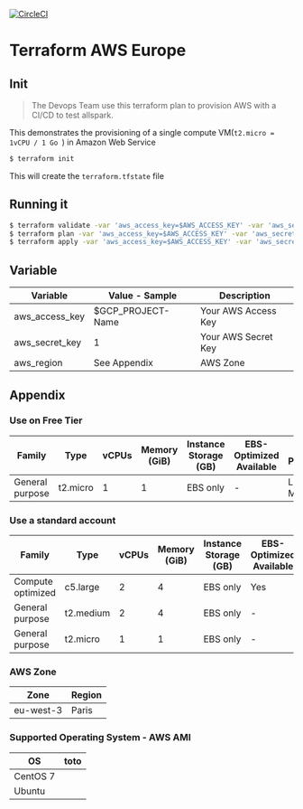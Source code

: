 [![CircleCI](https://circleci.com/gh/actiniumio/terraform-aws-ec2-europe.svg?style=svg)](https://circleci.com/gh/actiniumio/terraform-aws-ec2-europe)

# Terraform AWS Europe

## Init

> The Devops Team use this terraform plan to provision AWS with a CI/CD to test allspark.

This demonstrates the provisioning of a single compute VM(`t2.micro = 1vCPU / 1 Go `) in Amazon Web Service

```bash
$ terraform init
```

This will create the `terraform.tfstate` file

## Running it

```bash
$ terraform validate -var 'aws_access_key=$AWS_ACCESS_KEY' -var 'aws_secret_key=$AWS_SECRET_KEY' -var 'aws_region=eu-west-3'
$ terraform plan -var 'aws_access_key=$AWS_ACCESS_KEY' -var 'aws_secret_key=$AWS_SECRET_KEY' -var 'aws_region=eu-west-3'
$ terraform apply -var 'aws_access_key=$AWS_ACCESS_KEY' -var 'aws_secret_key=$AWS_SECRET_KEY' -var 'aws_region=eu-west-3'
```

## Variable

| Variable       | Value - Sample    | Description         |
| -------------- | ----------------- | ------------------- |
| aws_access_key | $GCP_PROJECT-Name | Your AWS Access Key |
| aws_secret_key | 1                 | Your AWS Secret Key |
| aws_region     | See Appendix      | AWS Zone            |


## Appendix

### Use on Free Tier

| Family            | Type      | vCPUs | Memory (GiB) | Instance Storage (GB) | EBS-Optimized Available | Network Performance | IPv6 Support |
| ----------------- | --------- | ----- | ------------ | --------------------- | ----------------------- | ------------------- | ------------ |
| General purpose   | t2.micro  | 1     | 1            | EBS only              | -                       | Low to Moderate     | Yes          |

### Use a standard account

| Family            | Type      | vCPUs | Memory (GiB) | Instance Storage (GB) | EBS-Optimized Available | Network Performance | IPv6 Support |
| ----------------- | --------- | ----- | ------------ | --------------------- | ----------------------- | ------------------- | ------------ |
| Compute optimized | c5.large  | 2     | 4            | EBS only              | Yes                     | Up to 10 Gigabit    | Yes          |
| General purpose   | t2.medium | 2     | 4            | EBS only              | -                       | Low to Moderate     | Yes          |
| General purpose   | t2.micro  | 1     | 1            | EBS only              | -                       | Low to Moderate     | Yes          |

### AWS Zone

| Zone      | Region |
| --------- | ------ |
| eu-west-3 | Paris  |

### Supported Operating System - AWS AMI

| OS       | toto |
| -------- | ---- |
| CentOS 7 |      |
| Ubuntu   |      |
